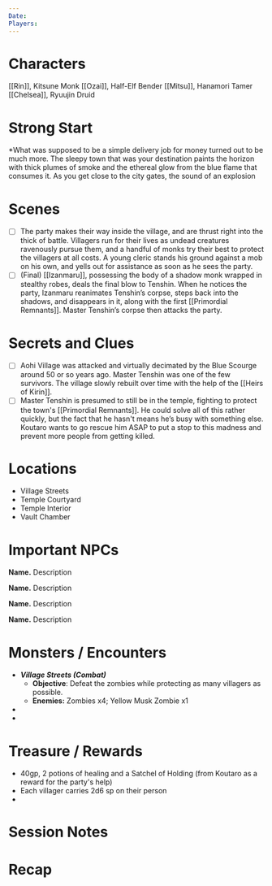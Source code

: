 ```yaml
---
Date: 
Players:
---
```


# Characters  
  
[[Rin]], Kitsune Monk
[[Ozai]], Half-Elf Bender
[[Mitsu]], Hanamori Tamer
[[Chelsea]], Ryuujin Druid
# Strong Start  
  
*What was supposed to be a simple delivery job for money turned out to be much more. The sleepy town that was your destination paints the horizon with thick plumes of smoke and the ethereal glow from the blue flame that consumes it. As you get close to the city gates, the sound of an explosion 
  
# Scenes
  
- [ ] The party makes their way inside the village, and are thrust right into the thick of battle. Villagers run for their lives as undead creatures ravenously pursue them, and a handful of monks try their best to protect the villagers at all costs. A young cleric stands his ground against a mob on his own, and yells out for assistance as soon as he sees the party.
- [ ] (Final) [[Izanmaru]], possessing the body of a shadow monk wrapped in stealthy robes, deals the final blow to Tenshin. When he notices the party, Izanmaru reanimates Tenshin’s corpse, steps back into the shadows, and disappears in it, along with the first [[Primordial Remnants]]. Master Tenshin’s corpse then attacks the party.
  
# Secrets and Clues
  
- [ ] Aohi Village was attacked and virtually decimated by the Blue Scourge around 50 or so years ago. Master Tenshin was one of the few survivors. The village slowly rebuilt over time with the help of the [[Heirs of Kirin]].
- [ ] Master Tenshin is presumed to still be in the temple, fighting to protect the town's [[Primordial Remnants]]. He could solve all of this rather quickly, but the fact that he hasn't means he’s busy with something else. Koutaro wants to go rescue him ASAP to put a stop to this madness and prevent more people from getting killed.
  
# Locations

- Village Streets
- Temple Courtyard
- Temple Interior
- Vault Chamber
  
# Important NPCs
  
**Name.** Description  
  
**Name.** Description  
  
**Name.** Description  
  
**Name.** Description  
  
# Monsters / Encounters
  
* ***Village Streets (Combat)***
	* **Objective**: Defeat the zombies while protecting as many villagers as possible.
	* **Enemies:** Zombies x4; Yellow Musk Zombie x1
*  
*  
# Treasure / Rewards
  
* 40gp, 2 potions of healing and a Satchel of Holding (from Koutaro as a reward for the party's help)
* Each villager carries 2d6 sp on their person
* 

# Session Notes



# Recap
